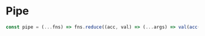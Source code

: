 # Pipe

```js
const pipe = (...fns) => fns.reduce((acc, val) => (...args) => val(acc(...args)));
```